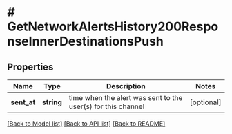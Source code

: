 # # GetNetworkAlertsHistory200ResponseInnerDestinationsPush

## Properties

Name | Type | Description | Notes
------------ | ------------- | ------------- | -------------
**sent_at** | **string** | time when the alert was sent to the user(s) for this channel | [optional]

[[Back to Model list]](../../README.md#models) [[Back to API list]](../../README.md#endpoints) [[Back to README]](../../README.md)
